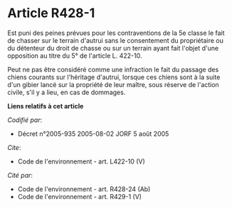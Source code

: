 # Article R428-1

Est puni des peines prévues pour les contraventions de la 5e classe le fait de chasser sur le terrain d'autrui sans le
consentement du propriétaire ou du détenteur du droit de chasse ou sur un terrain ayant fait l'objet d'une opposition au
titre du 5° de l'article L. 422-10.

Peut ne pas être considéré comme une infraction le fait du passage des chiens courants sur l'héritage d'autrui, lorsque ces
chiens sont à la suite d'un gibier lancé sur la propriété de leur maître, sous réserve de l'action civile, s'il y a lieu, en
cas de dommages.

**Liens relatifs à cet article**

_Codifié par_:

  - Décret n°2005-935 2005-08-02 JORF 5 août 2005

_Cite_:

  - Code de l'environnement - art. L422-10 (V)

_Cité par_:

  - Code de l'environnement - art. R428-24 (Ab)
  - Code de l'environnement - art. R429-1 (V)
